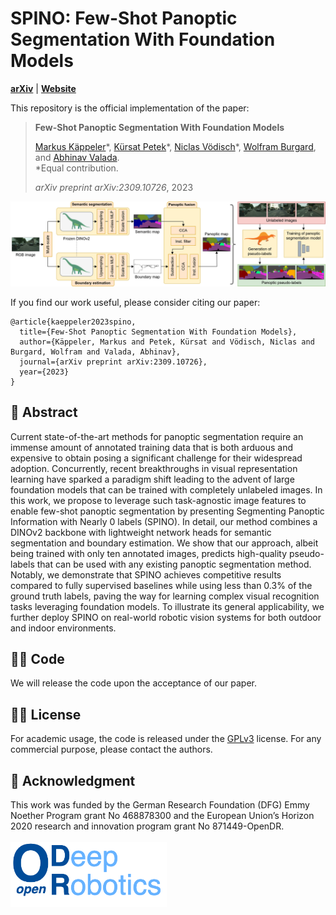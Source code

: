# SPINO: Few-Shot Panoptic Segmentation With Foundation Models
[**arXiv**](https://arxiv.org/abs/2309.10726) | [**Website**](http://spino.cs.uni-freiburg.de/)

This repository is the official implementation of the paper:

> **Few-Shot Panoptic Segmentation With Foundation Models**
>
> [Markus Käppeler]()&ast;, [Kürsat Petek](http://www2.informatik.uni-freiburg.de/~petek/)&ast;, [Niclas Vödisch](https://vniclas.github.io/)&ast;, [Wolfram Burgard](https://www.utn.de/person/wolfram-burgard/), and [Abhinav Valada](https://rl.uni-freiburg.de/people/valada). <br>
> &ast;Equal contribution. <br> 
> 
> *arXiv preprint arXiv:2309.10726*, 2023

<p align="center">
  <img src="spino_overview.png" alt="Overview of SPINO approach" width="800" />
</p>

If you find our work useful, please consider citing our paper:
```
@article{kaeppeler2023spino,
  title={Few-Shot Panoptic Segmentation With Foundation Models},
  author={Käppeler, Markus and Petek, Kürsat and Vödisch, Niclas and Burgard, Wolfram and Valada, Abhinav},
  journal={arXiv preprint arXiv:2309.10726},
  year={2023}
}
```


## 📔 Abstract

Current state-of-the-art methods for panoptic segmentation require an immense amount of annotated training data that is both arduous and expensive to obtain posing a significant challenge for their widespread adoption. Concurrently, recent breakthroughs in visual representation learning have sparked a paradigm shift leading to the advent of large foundation models that can be trained with completely unlabeled images. In this work, we propose to leverage such task-agnostic image features to enable few-shot panoptic segmentation by presenting Segmenting Panoptic Information with Nearly 0 labels (SPINO). In detail, our method combines a DINOv2 backbone with lightweight network heads for semantic segmentation and boundary estimation. We show that our approach, albeit being trained with only ten annotated images, predicts high-quality pseudo-labels that can be used with any existing panoptic segmentation method. Notably, we demonstrate that SPINO achieves competitive results compared to fully supervised baselines while using less than 0.3% of the ground truth labels, paving the way for learning complex visual recognition tasks leveraging foundation models. To illustrate its general applicability, we further deploy SPINO on real-world robotic vision systems for both outdoor and indoor environments.


## 👩‍💻 Code

We will release the code upon the acceptance of our paper.


## 👩‍⚖️  License

For academic usage, the code is released under the [GPLv3](https://www.gnu.org/licenses/gpl-3.0.en.html) license.
For any commercial purpose, please contact the authors.


## 🙏 Acknowledgment

This work was funded by the German Research Foundation (DFG) Emmy Noether Program grant No 468878300 and the European Union’s Horizon 2020 research and innovation program grant No 871449-OpenDR.
<br><br>
<a href="https://opendr.eu/"><img src="./opendr_logo.png" alt="drawing" width="250"/></a>
